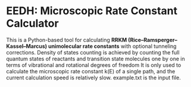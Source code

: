 # EEDH: Microscopic Rate Constant Calculator
This is a Python-based tool for calculating **RRKM (Rice–Ramsperger–Kassel–Marcus) unimolecular rate constants** with optional tunneling corrections. Density of states counting is achieved by counting the full quantum states of reactants and transition state molecules one by one in terms of vibrational and rotational degrees of freedom It is only used to calculate the microscopic rate constant k(E) of a single path, and the current calculation speed is relatively slow.
example.txt is the input file.

